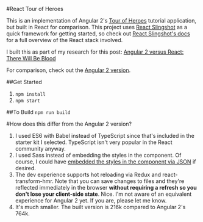 #React Tour of Heroes

This is an implementation of Angular 2's [Tour of Heroes](https://angular.io/docs/ts/latest/tutorial/toh-pt1.html) tutorial application, but built in React for comparison. This project uses [React Slingshot](https://github.com/coryhouse/react-slingshot) as a quick framework for getting started, so check out [React Slingshot's docs](https://github.com/coryhouse/react-slingshot) for a full overview of the React stack involved.

I built this as part of my research for this post: [Angular 2 versus React: There Will Be Blood](https://medium.com/@housecor/angular-2-versus-react-there-will-be-blood-66595faafd51#.p1ucoabov)

For comparison, check out the [Angular 2 version](https://github.com/coryhouse/angular-2-tour-of-heroes).

##Get Started
1. `npm install`
2. `npm start`

##To Build
`npm run build`

#How does this differ from the Angular 2 version?
1. I used ES6 with Babel instead of TypeScript since that's included in the starter kit I selected. TypeScript isn't very popular in the React community anyway.
2. I used Sass instead of embedding the styles in the component. Of course, I could have [embedded the styles in the component via JSON](https://facebook.github.io/react/tips/inline-styles.html) if desired.  
3. The dev experience supports hot reloading via Redux and react-transform-hmr. Note that you can save changes to files and they're reflected immediately in the browser **without requiring a refresh so you don't lose your client-side state**. Nice.  I'm not aware of an equivalent experience for Angular 2 yet. If you are, please let me know.
4. It's much smaller. The built version is 216k compared to Angular 2's 764k.

